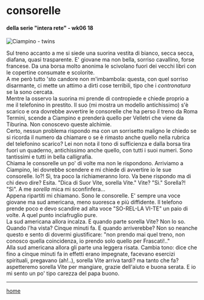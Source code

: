 # consorelle 

#### della serie "intera rete" - wk06 18  
![](https://drive.google.com/uc?id=1gOOAH1bgmeXDEhIhXYJ2sjBnmmdt1fNF "Ciampino - twins")   
<!--- /interarete045.png  --->  

Sul treno accanto a me si siede una suorina vestita di bianco, secca secca, diafana, quasi trasparente. E' giovane ma non bella, sorriso cavallino, forse francese. Da una borsa molto anonima le scivolano fuori dei vecchi libri con le copertine consumate e scolorite.  
A me però tutto 'sto candore non m'imbambola: questa, con quel sorriso disarmante, ci mette un attimo a dirti cose terribili, tipo che i *contronatura* se la sono cercata.  
Mentre la osservo la suorina mi prende di contropiede e chiede proprio a me il telefonino in prestito. Il suo (mi mostra un modello antichissimo) s'è scarico e ora dovrebbe avvertire le consorelle che ha perso il treno da Roma Termini, scende a Ciampino e prenderà quello per Velletri che viene da Tiburina. Non conoscevo queste alchimie.    
Certo, nessun problema rispondo ma con un sorrisetto maligno le chiedo se si ricorda il numero da chiamare o se è rimasto anche quello nella rubrica del telefonino scarico? Lei non nota il tono di sufficienza e dalla borsa tira fuori un quaderno, antichissimo anche quello, con tutti i suoi numeri. Sono tantissimi e tutti in bella calligrafia.       
Chiama le consorelle un po' di volte ma non le rispondono. Arriviamo a Ciampino, lei dovrebbe scendere e mi chiede di avvertire io le sue consorelle. Io?! Sì, tra poco la richiameranno loro. Va bene rispondo ma di chi devo dire? Esita. "Dica di Suor Vite, sorella Vite." Vite? "Sì." Sorella?! "Sì". A me *sorella* mica mi sconfinfera...       
Appena ripartiti mi chiamano. Sono le consorelle. E' sempre una voce giovane ma sud americana, meno suoresca e più diffidente. Il telefono prende poco e devo scandire ad alta voce "SO-REL-LA VI-TE" un paio di volte. A quel punto inciafruglio pure.  
La sud americana allora incalza. E quando parte sorella Vite? Non lo so. Quando l'ha vista? Cinque minuti fa. E quando arriverebbe? Non so neanche questo e sento di dovermi giustificare: "non prendo mai quel treno, non conosco quella coincidenza, io prendo solo quello per Frascati!.."  
Alla sud americana allora gli parte una leggera risata. Cambia tono: dice che fino a cinque minuti fa in effetti erano impegnate, facevano esercizi spirituali, pregavano (ah!..), sorella Vite arriva tardi? ma tanto che fa? aspetteremo sorella Vite per mangiare, grazie dell'aiuto e buona serata.
E io mi sento un po' tipo carezza del papa buono.     


---  
[home](/interarete.md)